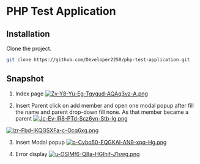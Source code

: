 # PHP Test Application

## Installation
Clone the project.
```bash
git clone https://github.com/Developer2250/php-test-application.git
```

## Snapshot
1. Index page
[![Zv-Y8-Yu-Eg-Tgygud-AQAq3vz-A.png](https://i.postimg.cc/tRK7qpLg/Zv-Y8-Yu-Eg-Tgygud-AQAq3vz-A.png)](https://postimg.cc/F1xhG5Ft)

2. Insert Parent click on add member and open one modal popup after fill the name and parent drop-down fill none. As that member became a parent 
[![Jc-Ev-IR8-PTd-Scz6yn-Stb-Ig.png](https://i.postimg.cc/8c4kDJ9J/Jc-Ev-IR8-PTd-Scz6yn-Stb-Ig.png)](https://postimg.cc/tn1GNTXp)

[![Izr-Fbd-IKQGSXFa-c-Ocq6xg.png](https://i.postimg.cc/FRmQRFjj/Izr-Fbd-IKQGSXFa-c-Ocq6xg.png)](https://postimg.cc/McsL3S3T)

3. Insert Modal popup
[![p-Cybo50-EQGKAl-AN9-xpq-Hg.png](https://i.postimg.cc/fRt37C18/p-Cybo50-EQGKAl-AN9-xpq-Hg.png)](https://postimg.cc/mP42BYL9)

4. Error display
[![u-OSIMf6-Q8a-HGIhif-J1swg.png](https://i.postimg.cc/4dTWtBNc/u-OSIMf6-Q8a-HGIhif-J1swg.png)](https://postimg.cc/f3B7Q7dW)
